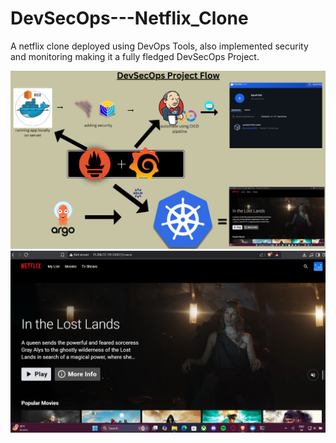 # DevSecOps---Netflix_Clone
A netflix clone deployed using DevOps Tools, also implemented security and monitoring making it a fully fledged DevSecOps Project.

![Picture](public/assets/Netflix_clone_workflow.jpg)
![Pic](public/assets/netflix_clone.png)

